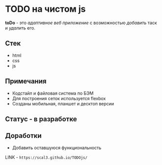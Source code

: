 # TODO на чистом js
__toDo__ - это _адаптивное веб приложение_ с возможностью _добавить_ таск и _удалить_ его.

## Стек
* html
* css
* js

## Примечания 
* Кодстайл и файловая система по БЭМ
* Для построения сеток используется flexbox
* Созданы мобильная, планшет и десктоп версии

## Статус - в разработке

## Доработки
* Добавить оставшуюся функциональность

LINK - `https://scal3.github.io/TODOjs/`

